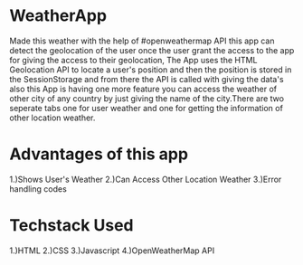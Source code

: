 # WeatherApp
Made this weather with the help of #openweathermap API this app can detect the geolocation of the user once the user grant the access to the app for giving the access to their geolocation, The App uses the HTML Geolocation API to locate a user's position and then the position is stored in the SessionStorage and from there the API is called with giving the data's also this App is having one more feature you can access the weather of other city of any country by just giving the name of the city.There are two seperate tabs one for user weather and one for getting the information of other location weather.

# Advantages of this app
1.)Shows User's Weather
2.)Can Access Other Location Weather
3.)Error handling codes

# Techstack Used 
1.)HTML
2.)CSS
3.)Javascript
4.)OpenWeatherMap API
